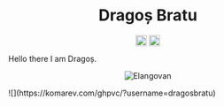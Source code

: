 <p align="center"> <h1 align="center"> Dragoș Bratu</h1> </p>
<p align="center">
<a href="https://github.com/dragosbratu" target="_blank"><img align="center" src="https://cdn.jsdelivr.net/npm/simple-icons@3.0.1/icons/github.svg" alt="Dragoș Bratu" height="20" width="20" /></a>
<a href="https://www.youtube.com/channel/UCkjh7kSU-2W-IN_RstC4XMw/featured" target="_blank"><img align="center" src="https://cdn.jsdelivr.net/npm/simple-icons@3.0.1/icons/youtube.svg" alt="Dragoș Bratu Laboratory" height="20" width="20" /></a>
</p>

Hello there I am Dragoș.

<p align="center">
	<img src=https://github-readme-stats.vercel.app/api?username=elangosundar&show_icons=true alt=Elangovan />
</p>
![](https://komarev.com/ghpvc/?username=dragosbratu)




<!--
sweets saved for later :)
<img src=”https://komarev.com/ghpvc/?username=dragosbratu" alt=”dragosbratu” />
                                                          

Here are some ideas to get you started:

- 🔭 I’m currently working on ...
- 🌱 I’m currently learning ...
- 👯 I’m looking to collaborate on ...
- 🤔 I’m looking for help with ...
- 💬 Ask me about ...
- 📫 How to reach me: ...
- 😄 Pronouns: ...
- ⚡ Fun fact: ...
-->
